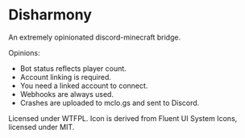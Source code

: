 # Disharmony
An extremely opinionated discord-minecraft bridge.

Opinions:
- Bot status reflects player count.
- Account linking is required.
- You need a linked account to connect.
- Webhooks are always used.
- Crashes are uploaded to mclo.gs and sent to Discord.

Licensed under WTFPL.
Icon is derived from Fluent UI System Icons, licensed under MIT.
